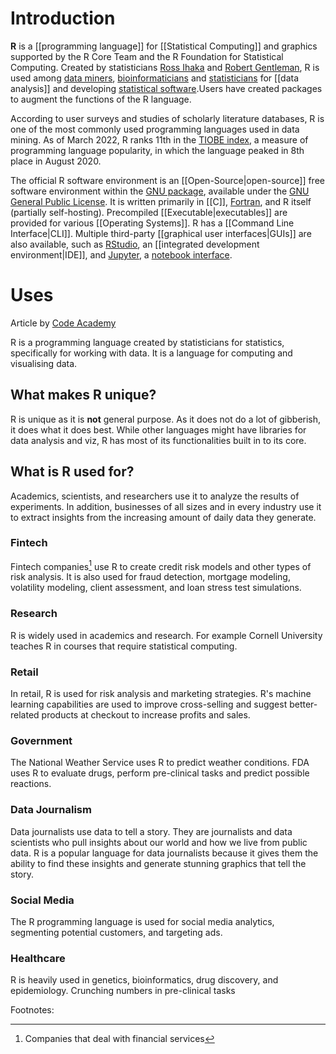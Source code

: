 # Introduction
**R** is a [[programming language]] for [[Statistical Computing]] and graphics supported by the R Core Team and the R Foundation for Statistical Computing. Created by statisticians [Ross Ihaka](https://en.wikipedia.org/wiki/Ross_Ihaka "Ross Ihaka") and [Robert Gentleman](https://en.wikipedia.org/wiki/Robert_Gentleman_(statistician) "Robert Gentleman (statistician)"), R is used among [data miners](https://en.wikipedia.org/wiki/Data_mining "Data mining"), [bioinformaticians](https://en.wikipedia.org/wiki/Bioinformatics "Bioinformatics") and [statisticians](https://en.wikipedia.org/wiki/Statistician "Statistician") for [[data analysis]] and developing [statistical software](https://en.wikipedia.org/wiki/Statistical_software "Statistical software").Users have created packages to augment the functions of the R language.

According to user surveys and studies of scholarly literature databases, R is one of the most commonly used programming languages used in data mining. As of March 2022, R ranks 11th in the [TIOBE index](https://en.wikipedia.org/wiki/TIOBE_index "TIOBE index"), a measure of programming language popularity, in which the language peaked in 8th place in August 2020.

The official R software environment is an [[Open-Source|open-source]] free software environment within the [GNU package](https://en.wikipedia.org/wiki/List_of_GNU_packages "List of GNU packages"), available under the [GNU General Public License](https://en.wikipedia.org/wiki/GNU_General_Public_License "GNU General Public License"). It is written primarily in [[C]], [Fortran](https://en.wikipedia.org/wiki/Fortran "Fortran"), and R itself (partially self-hosting). Precompiled [[Executable|executables]] are provided for various [[Operating Systems]]. R has a [[Command Line Interface|CLI]]. Multiple third-party [[graphical user interfaces|GUIs]] are also available, such as [RStudio](https://en.wikipedia.org/wiki/RStudio "RStudio"), an [[integrated development environment|IDE]], and [Jupyter](https://en.wikipedia.org/wiki/Jupyter "Jupyter"), a [notebook interface](https://en.wikipedia.org/wiki/Notebook_interface "Notebook interface").

# Uses
Article by [Code Academy](https://www.codecademy.com/)

R is a programming language created by statisticians for statistics, specifically for working with data. It is a language for computing and visualising data.

## What makes R unique?
R is unique as it is **not** general purpose. As it does not do a lot of gibberish, it does what it does best. While other languages might have libraries for data analysis and viz, R has most of its functionalities built in to its core.

## What is R used for?
Academics, scientists, and researchers use it to analyze the results of experiments. In addition, businesses of all sizes and in every industry use it to extract insights from the increasing amount of daily data they generate.

### Fintech
Fintech companies[^1] use R to create credit risk models and other types of risk analysis. It is also used for fraud detection, mortgage modeling, volatility modeling, client assessment, and loan stress test simulations.

### Research
R is widely used in academics and research. For example Cornell University teaches R in courses that require statistical computing.

### Retail
In retail, R is used for risk analysis and marketing strategies. R's machine learning capabilities are used to improve cross-selling and suggest better-related products at checkout to increase profits and sales.

### Government
The National Weather Service uses R to predict weather conditions. FDA uses R to evaluate drugs, perform pre-clinical tasks and predict possible reactions.

### Data Journalism
Data journalists use data to tell a story. They are journalists and data scientists who pull insights about our world and how we live from public data. R is a popular language for data journalists because it gives them the ability to find these insights and generate stunning graphics that tell the story.

### Social Media
The R programming language is used for social media analytics, segmenting potential customers, and targeting ads.

### Healthcare
R is heavily used in genetics, bioinformatics, drug discovery, and epidemiology. Crunching numbers in pre-clinical tasks 


Footnotes:

[^1]: Companies that deal with financial services 